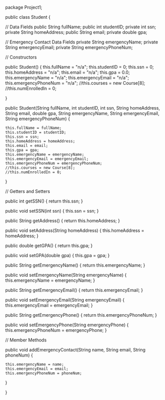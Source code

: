package Project1;

public class Student {

// Data Fields
public String fullName;
public int studentID; 
private int ssn;
private String homeAddress;
public String email;
private double gpa;

// Emergency Contact Data Fields
private String emergencyName;
private String emergencyEmail;
private String emergencyPhoneNum;





// Constructors

public Student() {
    this.fullName = "n/a";
    this.studentID = 0;
    this.ssn = 0;
    this.homeAddress = "n/a";
    this.email = "n/a";
    this.gpa = 0.0;
    this.emergencyName = "n/a";
    this.emergencyEmail = "n/a";
    this.emergencyPhoneNum = "n/a";
    //this.courses = new Course[8];
    //this.numEnrolledIn = 0;
    
}

public Student(String fullName, int studentID, int ssn, String homeAddress, String email, double gpa,
        String emergencyName, String emergencyEmail, String emergencyPhoneNum) {
    
    this.fullName = fullName;
    this.studentID = studentID;
    this.ssn = ssn;
    this.homeAddress = homeAddress;
    this.email = email;
    this.gpa = gpa;
    this.emergencyName = emergencyName;
    this.emergencyEmail = emergencyEmail;
    this.emergencyPhoneNum = emergencyPhoneNum;
    //this.courses = new Course[8];
    //this.numEnrolledIn = 0;
}

// Getters and Setters

public int getSSN() {
    return this.ssn;
}

public void setSSN(int ssn) {
    this.ssn = ssn;
}

public String getAddress() {
    return this.homeAddress;
}

public void setAddress(String homeAddress) {
    this.homeAddress = homeAddress;
}

public double getGPA() {
    return this.gpa;
}

public void setGPA(double gpa) {
    this.gpa = gpa;
}

public String getEmergencyName() {
    return this.emergencyName;
}

public void setEmergencyName(String emergencyName) {
    this.emergencyName = emergencyName;
}

public String getEmergencyEmail() {
    return this.emergencyEmail;
}

public void setEmergencyEmail(String emergencyEmail) {
    this.emergencyEmail = emergencyEmail;
}

public String getEmergencyPhone() {
    return this.emergencyPhoneNum;
}

public void setEmergencyPhone(String emergencyPhone) {
    this.emergencyPhoneNum = emergencyPhone;
}
        

// Member Methods

public void addEmergencyContact(String name, String email, String phoneNum) {
    
    this.emergencyName = name;
    this.emergencyEmail = email;
    this.emergencyPhoneNum = phoneNum;
}


}
